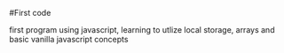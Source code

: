 #First code

first program using javascript, learning to utlize local storage, arrays and basic vanilla javascript concepts
